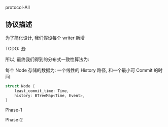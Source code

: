 protocol-All
## 协议描述

为了简化设计, 我们假设每个 writer 新增

TODO: 图:

所以, 最终我们得到的分布式一致性算法为:

每个 Node 存储的数据为: 一个线性的 History 路径, 和一个最小可 Commit 的时间

```rust
struct Node {
    least_commit_time: Time,
    history: BTreeMap<Time, Event>,
}
```

Phase-1

Phase-2